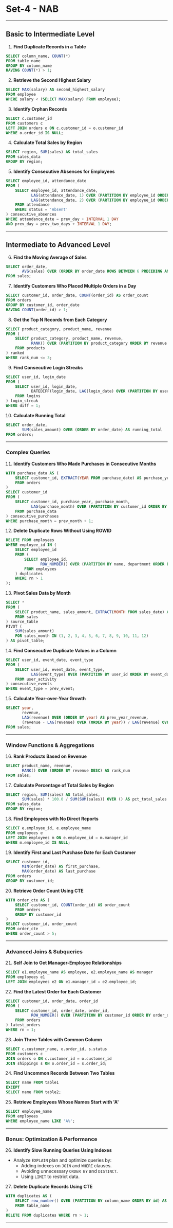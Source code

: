 # Set-4 - NAB
---

##   Basic to Intermediate Level

1. **Find Duplicate Records in a Table**
```sql
SELECT column_name, COUNT(*)
FROM table_name
GROUP BY column_name
HAVING COUNT(*) > 1;
```

2. **Retrieve the Second Highest Salary**
```sql
SELECT MAX(salary) AS second_highest_salary
FROM employee
WHERE salary < (SELECT MAX(salary) FROM employee);
```

3. **Identify Orphan Records**
```sql
SELECT c.customer_id
FROM customers c
LEFT JOIN orders o ON c.customer_id = o.customer_id
WHERE o.order_id IS NULL;
```

4. **Calculate Total Sales by Region**
```sql
SELECT region, SUM(sales) AS total_sales
FROM sales_data
GROUP BY region;
```

5. **Identify Consecutive Absences for Employees**
```sql
SELECT employee_id, attendance_date
FROM (
    SELECT employee_id, attendance_date,
           LAG(attendance_date, 1) OVER (PARTITION BY employee_id ORDER BY attendance_date) AS prev_day,
           LAG(attendance_date, 2) OVER (PARTITION BY employee_id ORDER BY attendance_date) AS prev_two_days
    FROM attendance
    WHERE status = 'Absent'
) consecutive_absences
WHERE attendance_date = prev_day + INTERVAL 1 DAY
AND prev_day = prev_two_days + INTERVAL 1 DAY;
```

---

##   Intermediate to Advanced Level

6. **Find the Moving Average of Sales**
```sql
SELECT order_date, 
       AVG(sales) OVER (ORDER BY order_date ROWS BETWEEN 6 PRECEDING AND CURRENT ROW) AS moving_avg
FROM sales;
```

7. **Identify Customers Who Placed Multiple Orders in a Day**
```sql
SELECT customer_id, order_date, COUNT(order_id) AS order_count
FROM orders
GROUP BY customer_id, order_date
HAVING COUNT(order_id) > 1;
```

8. **Get the Top N Records from Each Category**
```sql
SELECT product_category, product_name, revenue
FROM (
    SELECT product_category, product_name, revenue,
           RANK() OVER (PARTITION BY product_category ORDER BY revenue DESC) AS rank_num
    FROM products
) ranked
WHERE rank_num <= 3;
```

9. **Find Consecutive Login Streaks**
```sql
SELECT user_id, login_date
FROM (
    SELECT user_id, login_date,
           DATEDIFF(login_date, LAG(login_date) OVER (PARTITION BY user_id ORDER BY login_date)) AS diff
    FROM logins
) login_streak
WHERE diff = 1;
```

10. **Calculate Running Total**
```sql
SELECT order_date, 
       SUM(sales_amount) OVER (ORDER BY order_date) AS running_total
FROM orders;
```

---

###    **Complex Queries**

11. **Identify Customers Who Made Purchases in Consecutive Months**
```sql
WITH purchase_data AS (
    SELECT customer_id, EXTRACT(YEAR FROM purchase_date) AS purchase_year, EXTRACT(MONTH FROM purchase_date) AS purchase_month
    FROM orders
)
SELECT customer_id
FROM (
    SELECT customer_id, purchase_year, purchase_month,
           LAG(purchase_month) OVER (PARTITION BY customer_id ORDER BY purchase_year, purchase_month) AS prev_month
    FROM purchase_data
) consecutive_purchases
WHERE purchase_month = prev_month + 1;
```

12. **Delete Duplicate Rows Without Using ROWID**
```sql
DELETE FROM employees
WHERE employee_id IN (
    SELECT employee_id
    FROM (
        SELECT employee_id,
               ROW_NUMBER() OVER (PARTITION BY name, department ORDER BY employee_id) AS rn
        FROM employees
    ) duplicates
    WHERE rn > 1
);
```

13. **Pivot Sales Data by Month**
```sql
SELECT *
FROM (
    SELECT product_name, sales_amount, EXTRACT(MONTH FROM sales_date) AS sales_month
    FROM sales
) source_table
PIVOT (
    SUM(sales_amount)
    FOR sales_month IN (1, 2, 3, 4, 5, 6, 7, 8, 9, 10, 11, 12)
) AS pivot_table;
```

14. **Find Consecutive Duplicate Values in a Column**
```sql
SELECT user_id, event_date, event_type
FROM (
    SELECT user_id, event_date, event_type,
           LAG(event_type) OVER (PARTITION BY user_id ORDER BY event_date) AS prev_event
    FROM user_activity
) consecutive_events
WHERE event_type = prev_event;
```

15. **Calculate Year-over-Year Growth**
```sql
SELECT year, 
       revenue,
       LAG(revenue) OVER (ORDER BY year) AS prev_year_revenue,
       (revenue - LAG(revenue) OVER (ORDER BY year)) / LAG(revenue) OVER (ORDER BY year) * 100 AS yoy_growth
FROM sales;
```

---

###    **Window Functions & Aggregations**

16. **Rank Products Based on Revenue**
```sql
SELECT product_name, revenue,
       RANK() OVER (ORDER BY revenue DESC) AS rank_num
FROM sales;
```

17. **Calculate Percentage of Total Sales by Region**
```sql
SELECT region, SUM(sales) AS total_sales,
       SUM(sales) * 100.0 / SUM(SUM(sales)) OVER () AS pct_total_sales
FROM sales_data
GROUP BY region;
```

18. **Find Employees with No Direct Reports**
```sql
SELECT e.employee_id, e.employee_name
FROM employees e
LEFT JOIN employees m ON e.employee_id = m.manager_id
WHERE m.employee_id IS NULL;
```

19. **Identify First and Last Purchase Date for Each Customer**
```sql
SELECT customer_id,
       MIN(order_date) AS first_purchase,
       MAX(order_date) AS last_purchase
FROM orders
GROUP BY customer_id;
```

20. **Retrieve Order Count Using CTE**
```sql
WITH order_cte AS (
    SELECT customer_id, COUNT(order_id) AS order_count
    FROM orders
    GROUP BY customer_id
)
SELECT customer_id, order_count
FROM order_cte
WHERE order_count > 5;
```

---

###    **Advanced Joins & Subqueries**

21. **Self Join to Get Manager-Employee Relationships**
```sql
SELECT e1.employee_name AS employee, e2.employee_name AS manager
FROM employees e1
LEFT JOIN employees e2 ON e1.manager_id = e2.employee_id;
```

22. **Find the Latest Order for Each Customer**
```sql
SELECT customer_id, order_date, order_id
FROM (
    SELECT customer_id, order_date, order_id,
           ROW_NUMBER() OVER (PARTITION BY customer_id ORDER BY order_date DESC) AS rn
    FROM orders
) latest_orders
WHERE rn = 1;
```

23. **Join Three Tables with Common Column**
```sql
SELECT c.customer_name, o.order_id, s.status
FROM customers c
JOIN orders o ON c.customer_id = o.customer_id
JOIN shippings s ON o.order_id = s.order_id;
```

24. **Find Uncommon Records Between Two Tables**
```sql
SELECT name FROM table1
EXCEPT
SELECT name FROM table2;
```

25. **Retrieve Employees Whose Names Start with 'A'**
```sql
SELECT employee_name
FROM employees
WHERE employee_name LIKE 'A%';
```

---

###    **Bonus: Optimization & Performance**

26. **Identify Slow Running Queries Using Indexes**
- Analyze `EXPLAIN` plan and optimize queries by:
  - Adding indexes on `JOIN` and `WHERE` clauses.
  - Avoiding unnecessary `ORDER BY` and `DISTINCT`.
  - Using `LIMIT` to restrict data.

27. **Delete Duplicate Records Using CTE**
```sql
WITH duplicates AS (
    SELECT row_number() OVER (PARTITION BY column_name ORDER BY id) AS rn
    FROM table_name
)
DELETE FROM duplicates WHERE rn > 1;
```

---